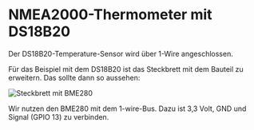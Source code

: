 # NMEA2000-Thermometer mit DS18B20

Der DS18B20-Temperature-Sensor wird über 1-Wire angeschlossen.

Für das Beispiel mit dem DS18B20 ist das Steckbrett mit dem Bauteil zu erweitern. Das sollte dann so aussehen:

![Steckbrett mit BME280](https://github.com/AK-Homberger/NMEA-Workshop/blob/main/Bilder/NMEA2000-BME280_Steckplatine.png)

Wir nutzen den BME280 mit dem 1-wire-Bus. Dazu ist 3,3 Volt, GND und Signal (GPIO 13) zu verbinden.

